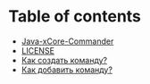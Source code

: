 # Table of contents

* [Java-xCore-Commander](README.md)
* [LICENSE](license.md)
* [Как создать команду?](kak-sozdat-komandu.md)
* [Как добавить команду?](kak-dobavit-komandu.md)

